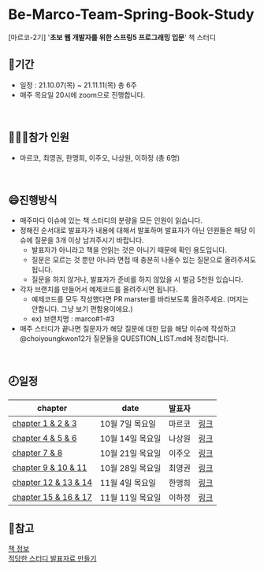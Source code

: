# Be-Marco-Team-Spring-Book-Study
[마르코-2기] '**초보 웹 개발자를 위한 스프링5 프로그래밍 입문**' 책 스터디 
<br>

## 📆기간
 - 일정 : 21.10.07(목) ~ 21.11.11(목) 총 6주
 - 매주 목요일 20시에 zoom으로 진행합니다.
<br>

 ## 🧑‍🤝‍🧑참가 인원
  - 마르코, 최영권, 한맹희, 이주오, 나상원, 이하정 (총 6명)
<br>

## 😄진행방식
- 매주마다 이슈에 있는 책 스터디의 분량을 모든 인원이 읽습니다.
- 정해진 순서대로 발표자가 내용에 대해서 발표하며 발표자가 아닌 인원들은 해당 이슈에 질문을 3개 이상 남겨주시기 바랍니다.
    - 발표자가 아니라고 책을 안읽는 것은 아니기 때문에 확인 용도입니다.
    - 질문은 모르는 것 뿐만 아니라 면접 때 충분히 나올수 있는 질문으로 올려주셔도 됩니다.
    - 질문을 하지 않거나, 발표자가 준비를 하지 않았을 시 벌금 5천원 있습니다.
- 각자 브랜치를 만들어서 예제코드를 올려주시면 됩니다. 
    - 예제코드를 모두 작성했다면 PR marster를 바라보도록 올려주세요. (머지는 안합니다. 그냥 보기 편함용이에요.)
    - ex) 브랜치명 : marco#1-#3
- 매주 스터디가 끝나면 질문자가 해당 질문에 대한 답을 해당 이슈에 작성하고 @choiyoungkwon12가 질문들을 QUESTION_LIST.md에 정리합니다.
<br>

## 🕗일정

|chapter|date|발표자||
|---|---|---|:---:|
|[chapter 1 & 2 & 3](https://github.com/prgrms-web-devcourse/Be-Marco-Team-Spring-Book-Study/issues/1) |10월 7일 목요일|마르코|[링크]()|
|[chapter 4 & 5 & 6](https://github.com/prgrms-web-devcourse/Be-Marco-Team-Spring-Book-Study/issues/2)|10월 14일 목요일|나상원|[링크]()|
|[chapter 7 & 8](https://github.com/prgrms-web-devcourse/Be-Marco-Team-Spring-Book-Study/issues/3) |10월 21일 목요일|이주오|[링크]()|
|[chapter 9 & 10 & 11](https://github.com/prgrms-web-devcourse/Be-Marco-Team-Spring-Book-Study/issues/4) |10월 28일 목요일 |최영권|[링크]()|
|[chapter 12 & 13 & 14](https://github.com/prgrms-web-devcourse/Be-Marco-Team-Spring-Book-Study/issues/5) |11월 4일 목요일 |한맹희|[링크]()|
|[chapter 15 & 16 & 17](https://github.com/prgrms-web-devcourse/Be-Marco-Team-Spring-Book-Study/issues/6) |11월 11일 목요일|이하정|[링크]()|


## 📖참고
[책 정보](http://book.interpark.com/product/BookDisplay.do?_method=detail&sc.prdNo=288725856&gclid=Cj0KCQjw18WKBhCUARIsAFiW7JxPLAQK-rX5Sz8fysrxkLSAH-3koZ-GrInRZXSGyu1gIYh-VyGANIYaAjZUEALw_wcB)<br>
[적당한 스터디 발표자료 만들기](https://www.slideshare.net/ohyecloudy/ss-4722063)